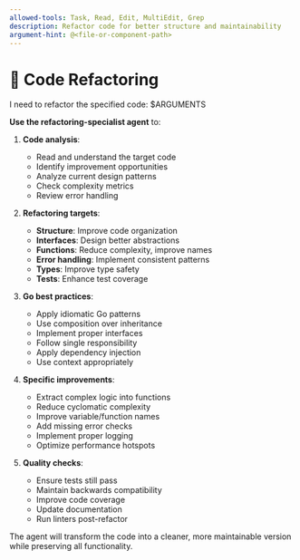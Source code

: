 ```yaml
---
allowed-tools: Task, Read, Edit, MultiEdit, Grep
description: Refactor code for better structure and maintainability
argument-hint: @<file-or-component-path>
---
```

# 🔧 Code Refactoring

I need to refactor the specified code: $ARGUMENTS

**Use the refactoring-specialist agent** to:

1. **Code analysis**:
   - Read and understand the target code
   - Identify improvement opportunities
   - Analyze current design patterns
   - Check complexity metrics
   - Review error handling

2. **Refactoring targets**:
   - **Structure**: Improve code organization
   - **Interfaces**: Design better abstractions
   - **Functions**: Reduce complexity, improve names
   - **Error handling**: Implement consistent patterns
   - **Types**: Improve type safety
   - **Tests**: Enhance test coverage

3. **Go best practices**:
   - Apply idiomatic Go patterns
   - Use composition over inheritance
   - Implement proper interfaces
   - Follow single responsibility
   - Apply dependency injection
   - Use context appropriately

4. **Specific improvements**:
   - Extract complex logic into functions
   - Reduce cyclomatic complexity
   - Improve variable/function names
   - Add missing error checks
   - Implement proper logging
   - Optimize performance hotspots

5. **Quality checks**:
   - Ensure tests still pass
   - Maintain backwards compatibility
   - Improve code coverage
   - Update documentation
   - Run linters post-refactor

The agent will transform the code into a cleaner, more maintainable version while preserving all functionality.
